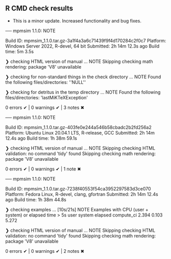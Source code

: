 ## R CMD check results

* This is a minor update. Increased functionality and bug fixes.

── mpmsim 1.1.0: NOTE

  Build ID:   mpmsim_1.1.0.tar.gz-3a1f4a3a6c71439f9f4d170284c2f0c7
  Platform:   Windows Server 2022, R-devel, 64 bit
  Submitted:  2h 14m 12.3s ago
  Build time: 5m 3.5s

❯ checking HTML version of manual ... NOTE
  Skipping checking math rendering: package 'V8' unavailable

❯ checking for non-standard things in the check directory ... NOTE
  Found the following files/directories:
    ''NULL''

❯ checking for detritus in the temp directory ... NOTE
  Found the following files/directories:
    'lastMiKTeXException'

0 errors ✔ | 0 warnings ✔ | 3 notes ✖

── mpmsim 1.1.0: NOTE

  Build ID:   mpmsim_1.1.0.tar.gz-403fe0e244a546b58cbadc2b2fd256a2
  Platform:   Ubuntu Linux 20.04.1 LTS, R-release, GCC
  Submitted:  2h 14m 12.4s ago
  Build time: 1h 38m 59.1s

❯ checking HTML version of manual ... NOTE
  Skipping checking HTML validation: no command 'tidy' found
  Skipping checking math rendering: package 'V8' unavailable

0 errors ✔ | 0 warnings ✔ | 1 note ✖

── mpmsim 1.1.0: NOTE

  Build ID:   mpmsim_1.1.0.tar.gz-7238f40553f54ca3952297583d3ce070
  Platform:   Fedora Linux, R-devel, clang, gfortran
  Submitted:  2h 14m 12.4s ago
  Build time: 1h 38m 44.8s

❯ checking examples ... [10s/21s] NOTE
  Examples with CPU (user + system) or elapsed time > 5s
              user system elapsed
  compute_ci 2.394  0.103   5.272

❯ checking HTML version of manual ... NOTE
  Skipping checking HTML validation: no command 'tidy' found
  Skipping checking math rendering: package 'V8' unavailable

0 errors ✔ | 0 warnings ✔ | 2 notes ✖
